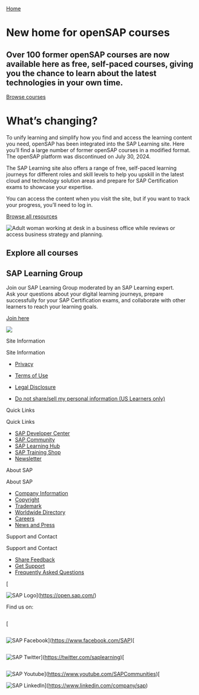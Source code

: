 [Home](https://open.sap.com/)

New home for openSAP courses
============================

Over 100 former openSAP courses are now available here as free, self-paced courses, giving you the chance to learn about the latest technologies in your own time.
------------------------------------------------------------------------------------------------------------------------------------------------------------------

[Browse courses](https://open.sap.com/courses?page=1&subtype=mooc-content)

What’s changing?
================

To unify learning and simplify how you find and access the learning content you need, openSAP has been integrated into the SAP Learning site. Here you’ll find a large number of former openSAP courses in a modified format. The openSAP platform was discontinued on July 30, 2024. 

The SAP Learning site also offers a range of free, self-paced learning journeys for different roles and skill levels to help you upskill in the latest cloud and technology solution areas and prepare for SAP Certification exams to showcase your expertise.

You can access the content when you visit the site, but if you want to track your progress, you’ll need to log in.

[Browse all resources](https://open.sap.com/browse)

![Adult woman working at desk in a business office while reviews or access business strategy and planning.](/_next/image?url=https%3A%2F%2Feu-images.contentstack.com%2Fv3%2Fassets%2Fblt4e79a2501da5d16b%2Fbltb2ef72500c967308%2F6627adc5dc811a9f7b64de86%2F296113_16_9.jpg%3Fheight%3D600&w=3840&q=75)

Explore all courses
-------------------

SAP Learning Group
------------------

Join our SAP Learning Group moderated by an SAP Learning expert.  
Ask your questions about your digital learning journeys, prepare successfully for your SAP Certification exams, and collaborate with other learners to reach your learning goals.

[Join here](https://community.sap.com/t5/sap-learning/gh-p/learning)

![](/_next/image?url=https%3A%2F%2Feu-images.contentstack.com%2Fv3%2Fassets%2Fblt4e79a2501da5d16b%2Fbltcc07306557919143%2F659d822ce86979040a7b604e%2F298119_SAP_Learning_Group.jpg%3Fheight%3D600&w=3840&q=75)

Site Information

Site Information

* [Privacy](https://open.sap.com/about/legal/privacy)
* [Terms of Use](https://www.sap.com/corporate/en/legal/terms-of-use.html)
* [Legal Disclosure](https://www.sap.com/about/legal/impressum.html)

* [Do not share/sell my personal information (US Learners only)](https://www.sap.com/registration/dnss.html)

Quick Links

Quick Links

* [SAP Developer Center](https://developers.sap.com/)
* [SAP Community](https://community.sap.com/)
* [SAP Learning Hub](https://www.sap.com/training-certification/learning-hub.html)
* [SAP Training Shop](https://training.sap.com/)
* [Newsletter](https://www.sap.com/cmp/nl/sap-learning-hub-news/index.html?source=glo-lh-dotcom)

About SAP

About SAP

* [Company Information](https://www.sap.com/about/company.html)
* [Copyright](https://www.sap.com/about/legal/copyright.html)
* [Trademark](https://www.sap.com/about/legal/trademark.html)
* [Worldwide Directory](https://www.sap.com/about/company/office-locations.html)
* [Careers](https://www.sap.com/about/careers.html)
* [News and Press](https://news.sap.com/)

Support and Contact

Support and Contact

* [Share Feedback](https://sapinsights.eu.qualtrics.com/jfe/form/SV_5Bc5MdKzdw8dc4m)
* [Get Support](https://support.learning.sap.com/)
* [Frequently Asked Questions](https://learning.sap.com/frequently-asked-questions#general)

[![SAP Logo](data:image/gif;base64,R0lGODlhAQABAIAAAAAAAP///yH5BAEAAAAALAAAAAABAAEAAAIBRAA7 "Visit home page")

![SAP Logo](/_next/image?url=%2Fsap-logo-svg.svg&w=256&q=75 "Visit home page")](https://open.sap.com/)

Find us on:

[![](data:image/svg+xml,%3csvg%20xmlns=%27http://www.w3.org/2000/svg%27%20version=%271.1%27%20width=%2729%27%20height=%2728%27/%3e)![SAP Facebook](data:image/gif;base64,R0lGODlhAQABAIAAAAAAAP///yH5BAEAAAAALAAAAAABAAEAAAIBRAA7 "SAP Facebook")

![SAP Facebook](/_next/image?url=https%3A%2F%2Feu-images.contentstack.com%2Fv3%2Fassets%2Fblt4e79a2501da5d16b%2Fblt3f1d4b2504d88a61%2F61a8d1039ca4302c0786c30b%2Ffacebook.svg&w=64&q=75 "SAP Facebook")](https://www.facebook.com/SAP)[![](data:image/svg+xml,%3csvg%20xmlns=%27http://www.w3.org/2000/svg%27%20version=%271.1%27%20width=%2729%27%20height=%2728%27/%3e)![SAP Twitter](data:image/gif;base64,R0lGODlhAQABAIAAAAAAAP///yH5BAEAAAAALAAAAAABAAEAAAIBRAA7 "SAP Twitter")

![SAP Twitter](/_next/image?url=https%3A%2F%2Feu-images.contentstack.com%2Fv3%2Fassets%2Fblt4e79a2501da5d16b%2Fblt76718a048459bc3a%2F61a8d0fdb3a30f3debfbe3d1%2Ftwitter.svg&w=64&q=75 "SAP Twitter")](https://twitter.com/saplearning)[![](data:image/svg+xml,%3csvg%20xmlns=%27http://www.w3.org/2000/svg%27%20version=%271.1%27%20width=%2729%27%20height=%2728%27/%3e)![SAP Youtube](data:image/gif;base64,R0lGODlhAQABAIAAAAAAAP///yH5BAEAAAAALAAAAAABAAEAAAIBRAA7 "SAP Youtube")

![SAP Youtube](/_next/image?url=https%3A%2F%2Feu-images.contentstack.com%2Fv3%2Fassets%2Fblt4e79a2501da5d16b%2Fblt5c20f5a0005e7f8c%2F61a8d0fdf8a9443d676910ac%2Fyoutube.svg&w=64&q=75 "SAP Youtube")](https://www.youtube.com/SAPCommunities)[![](data:image/svg+xml,%3csvg%20xmlns=%27http://www.w3.org/2000/svg%27%20version=%271.1%27%20width=%2729%27%20height=%2728%27/%3e)![SAP LinkedIn](data:image/gif;base64,R0lGODlhAQABAIAAAAAAAP///yH5BAEAAAAALAAAAAABAAEAAAIBRAA7 "SAP LinkedIn")

![SAP LinkedIn](/_next/image?url=https%3A%2F%2Feu-images.contentstack.com%2Fv3%2Fassets%2Fblt4e79a2501da5d16b%2Fbltc12a8bce7d4e6d88%2F61a8d0fe5634cd1b519c7166%2Flinkedin.svg&w=64&q=75 "SAP LinkedIn")](https://www.linkedin.com/company/sap)